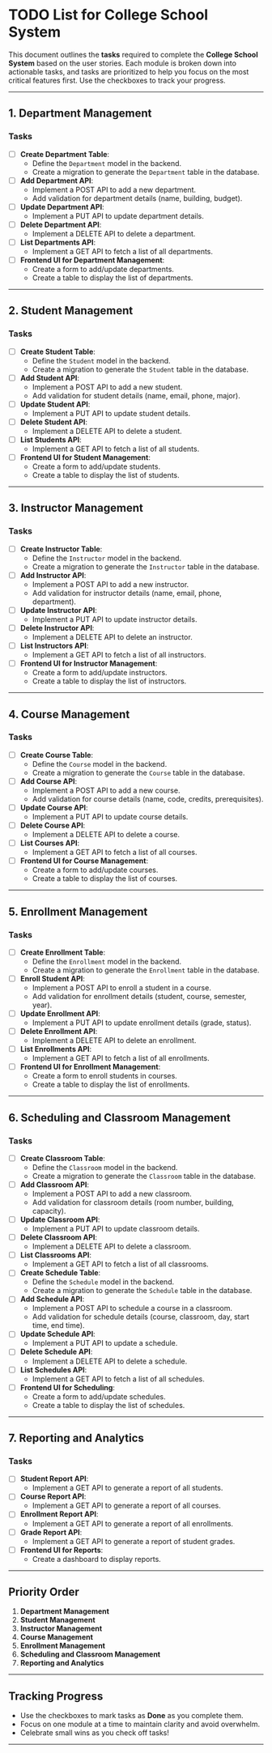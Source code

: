 

# **TODO List for College School System**

This document outlines the **tasks** required to complete the **College School System** based on the user stories. Each module is broken down into actionable tasks, and tasks are prioritized to help you focus on the most critical features first. Use the checkboxes to track your progress.

---

## **1. Department Management**

### **Tasks**
- [ ] **Create Department Table**:
  - Define the `Department` model in the backend.
  - Create a migration to generate the `Department` table in the database.
- [ ] **Add Department API**:
  - Implement a POST API to add a new department.
  - Add validation for department details (name, building, budget).
- [ ] **Update Department API**:
  - Implement a PUT API to update department details.
- [ ] **Delete Department API**:
  - Implement a DELETE API to delete a department.
- [ ] **List Departments API**:
  - Implement a GET API to fetch a list of all departments.
- [ ] **Frontend UI for Department Management**:
  - Create a form to add/update departments.
  - Create a table to display the list of departments.

---

## **2. Student Management**

### **Tasks**
- [ ] **Create Student Table**:
  - Define the `Student` model in the backend.
  - Create a migration to generate the `Student` table in the database.
- [ ] **Add Student API**:
  - Implement a POST API to add a new student.
  - Add validation for student details (name, email, phone, major).
- [ ] **Update Student API**:
  - Implement a PUT API to update student details.
- [ ] **Delete Student API**:
  - Implement a DELETE API to delete a student.
- [ ] **List Students API**:
  - Implement a GET API to fetch a list of all students.
- [ ] **Frontend UI for Student Management**:
  - Create a form to add/update students.
  - Create a table to display the list of students.

---

## **3. Instructor Management**

### **Tasks**
- [ ] **Create Instructor Table**:
  - Define the `Instructor` model in the backend.
  - Create a migration to generate the `Instructor` table in the database.
- [ ] **Add Instructor API**:
  - Implement a POST API to add a new instructor.
  - Add validation for instructor details (name, email, phone, department).
- [ ] **Update Instructor API**:
  - Implement a PUT API to update instructor details.
- [ ] **Delete Instructor API**:
  - Implement a DELETE API to delete an instructor.
- [ ] **List Instructors API**:
  - Implement a GET API to fetch a list of all instructors.
- [ ] **Frontend UI for Instructor Management**:
  - Create a form to add/update instructors.
  - Create a table to display the list of instructors.

---

## **4. Course Management**

### **Tasks**
- [ ] **Create Course Table**:
  - Define the `Course` model in the backend.
  - Create a migration to generate the `Course` table in the database.
- [ ] **Add Course API**:
  - Implement a POST API to add a new course.
  - Add validation for course details (name, code, credits, prerequisites).
- [ ] **Update Course API**:
  - Implement a PUT API to update course details.
- [ ] **Delete Course API**:
  - Implement a DELETE API to delete a course.
- [ ] **List Courses API**:
  - Implement a GET API to fetch a list of all courses.
- [ ] **Frontend UI for Course Management**:
  - Create a form to add/update courses.
  - Create a table to display the list of courses.

---

## **5. Enrollment Management**

### **Tasks**
- [ ] **Create Enrollment Table**:
  - Define the `Enrollment` model in the backend.
  - Create a migration to generate the `Enrollment` table in the database.
- [ ] **Enroll Student API**:
  - Implement a POST API to enroll a student in a course.
  - Add validation for enrollment details (student, course, semester, year).
- [ ] **Update Enrollment API**:
  - Implement a PUT API to update enrollment details (grade, status).
- [ ] **Delete Enrollment API**:
  - Implement a DELETE API to delete an enrollment.
- [ ] **List Enrollments API**:
  - Implement a GET API to fetch a list of all enrollments.
- [ ] **Frontend UI for Enrollment Management**:
  - Create a form to enroll students in courses.
  - Create a table to display the list of enrollments.

---

## **6. Scheduling and Classroom Management**

### **Tasks**
- [ ] **Create Classroom Table**:
  - Define the `Classroom` model in the backend.
  - Create a migration to generate the `Classroom` table in the database.
- [ ] **Add Classroom API**:
  - Implement a POST API to add a new classroom.
  - Add validation for classroom details (room number, building, capacity).
- [ ] **Update Classroom API**:
  - Implement a PUT API to update classroom details.
- [ ] **Delete Classroom API**:
  - Implement a DELETE API to delete a classroom.
- [ ] **List Classrooms API**:
  - Implement a GET API to fetch a list of all classrooms.
- [ ] **Create Schedule Table**:
  - Define the `Schedule` model in the backend.
  - Create a migration to generate the `Schedule` table in the database.
- [ ] **Add Schedule API**:
  - Implement a POST API to schedule a course in a classroom.
  - Add validation for schedule details (course, classroom, day, start time, end time).
- [ ] **Update Schedule API**:
  - Implement a PUT API to update a schedule.
- [ ] **Delete Schedule API**:
  - Implement a DELETE API to delete a schedule.
- [ ] **List Schedules API**:
  - Implement a GET API to fetch a list of all schedules.
- [ ] **Frontend UI for Scheduling**:
  - Create a form to add/update schedules.
  - Create a table to display the list of schedules.

---

## **7. Reporting and Analytics**

### **Tasks**
- [ ] **Student Report API**:
  - Implement a GET API to generate a report of all students.
- [ ] **Course Report API**:
  - Implement a GET API to generate a report of all courses.
- [ ] **Enrollment Report API**:
  - Implement a GET API to generate a report of all enrollments.
- [ ] **Grade Report API**:
  - Implement a GET API to generate a report of student grades.
- [ ] **Frontend UI for Reports**:
  - Create a dashboard to display reports.

---

## **Priority Order**
1. **Department Management**
2. **Student Management**
3. **Instructor Management**
4. **Course Management**
5. **Enrollment Management**
6. **Scheduling and Classroom Management**
7. **Reporting and Analytics**

---

## **Tracking Progress**
- Use the checkboxes to mark tasks as **Done** as you complete them.
- Focus on one module at a time to maintain clarity and avoid overwhelm.
- Celebrate small wins as you check off tasks!

---

